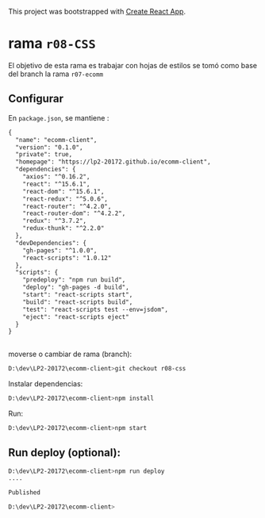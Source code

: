 This project was bootstrapped with [Create React App](https://github.com/facebookincubator/create-react-app).

# rama `r08-CSS`
El objetivo de esta rama es trabajar con hojas de estilos
se tomó como base del branch la rama `r07-ecomm`

## Configurar

En `package.json`, se mantiene :

```diff
{
  "name": "ecomm-client",
  "version": "0.1.0",
  "private": true,
  "homepage": "https://lp2-20172.github.io/ecomm-client",
  "dependencies": {
    "axios": "^0.16.2",
    "react": "^15.6.1",
    "react-dom": "^15.6.1",
    "react-redux": "^5.0.6",
    "react-router": "^4.2.0",
    "react-router-dom": "^4.2.2",
    "redux": "^3.7.2",
    "redux-thunk": "^2.2.0"
  },
  "devDependencies": {
    "gh-pages": "^1.0.0",
    "react-scripts": "1.0.12"
  },
  "scripts": {
    "predeploy": "npm run build",
    "deploy": "gh-pages -d build",
    "start": "react-scripts start",
    "build": "react-scripts build",
    "test": "react-scripts test --env=jsdom",
    "eject": "react-scripts eject"
  }
}
   
```


moverse o cambiar de rama (branch):
```sh
D:\dev\LP2-20172\ecomm-client>git checkout r08-css

```


Instalar dependencias:
```sh
D:\dev\LP2-20172\ecomm-client>npm install

```


Run:
```sh
D:\dev\LP2-20172\ecomm-client>npm start

```

## Run deploy (optional):

```sh
D:\dev\LP2-20172\ecomm-client>npm run deploy
....

Published

D:\dev\LP2-20172\ecomm-client>


```




